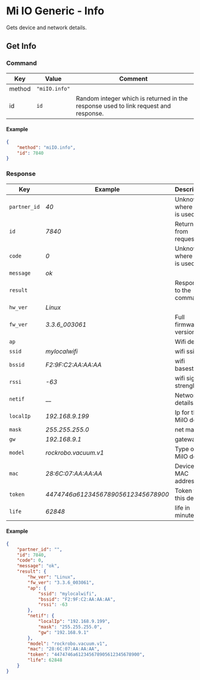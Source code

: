 # Mi IO Generic - Info

Gets device and network details.

## Get Info

### Command

| Key    | Value         | Comment                                                                             |
| ------ | ------------- | ----------------------------------------------------------------------------------- |
| method | `"miIO.info"` |                                                                                     |
| id     | `id`          | Random integer which is returned in the response used to link request and response. |

#### Example

```json
{
    "method": "miIO.info",
    "id": 7840
}
```

### Response

| Key          | Example                            | Description                    |
| ------------ | ---------------------------------- | ------------------------------ |
| `partner_id` | _40_                               | Unknown where this is used for |
| `id`         | _7840_                             | Returned ID from request       |
| `code`       | _0_                                | Unknown where this is used for |
| `message`    | _ok_                               |                                |
| `result`     |                                    | Response to the command        |
| `hw_ver`     | _Linux_                            |                                |
| `fw_ver`     | _3.3.6_003061_                     | Full firmware version          |
| `ap`         |                                    | Wifi details                   |
| `ssid`       | _mylocalwifi_                      | wifi ssid                      |
| `bssid`      | _F2:9F:C2:AA:AA:AA_                | wifi basestation               |
| `rssi`       | _-63_                              | wifi signal strenght           |
| `netif`      | __                                 | Network details                |
| `localIp`    | _192.168.9.199_                    | Ip for the MiIO device         |
| `mask`       | _255.255.255.0_                    | net mask                       |
| `gw`         | _192.168.9.1_                      | gateway                        |
| `model`      | _rockrobo.vacuum.v1_               | Type of MiIO device            |
| `mac`        | _28:6C:07:AA:AA:AA_                | Device MAC address             |
| `token`      | _4474746a612345678905612345678900_ | Token for this device          |
| `life`       | _62848_                            | life in minutes?               |

#### Example

```json
{
    "partner_id": "",
    "id": 7840,
    "code": 0,
    "message": "ok",
    "result": {
        "hw_ver": "Linux",
        "fw_ver": "3.3.6_003061",
        "ap": {
            "ssid": "mylocalwifi",
            "bssid": "F2:9F:C2:AA:AA:AA",
            "rssi": -63
        },
        "netif": {
            "localIp": "192.168.9.199",
            "mask": "255.255.255.0",
            "gw": "192.168.9.1"
        },
        "model": "rockrobo.vacuum.v1",
        "mac": "28:6C:07:AA:AA:AA",
        "token": "4474746a612345678905612345678900",
        "life": 62848
    }
}
```
